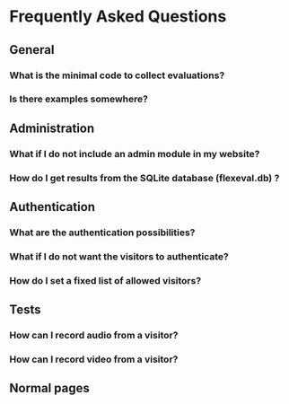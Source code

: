 # Frequently Asked Questions

## General

### What is the minimal code to collect evaluations?

### Is there examples somewhere?

## Administration

### What if I do not include an admin module in my website?

### How do I get results from the SQLite database (flexeval.db) ?

## Authentication

### What are the authentication possibilities?

### What if I do not want the visitors to authenticate?

### How do I set a fixed list of allowed visitors?

## Tests

### How can I record audio from a visitor?

### How can I record video from a visitor?

## Normal pages

